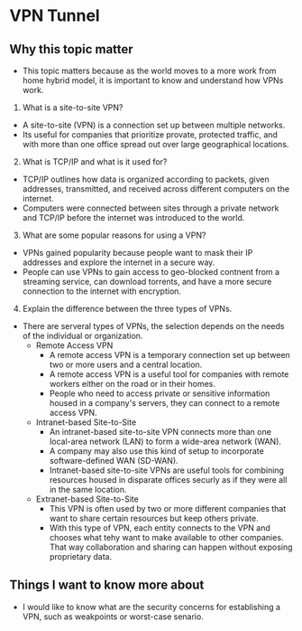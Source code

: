 # VPN Tunnel
## Why this topic matter
- This topic matters because as the world moves to a more work from home hybrid model, it is important to know and understand how VPNs work. 
1. What is a site-to-site VPN?
- A site-to-site (VPN) is a connection set up between multiple networks.
- Its useful for companies that prioritize provate, protected traffic, and with more than one office spread out over large geographical locations.
2. What is TCP/IP and what is it used for?
- TCP/IP outlines how data is organized according to packets, given addresses, transmitted, and received across different computers on the internet.
- Computers were connected between sites through a private network and TCP/IP before the internet was introduced to the world.
3. What are some popular reasons for using a VPN?
- VPNs gained popularity because people want to mask their IP addresses and explore the internet in a secure way.
- People can use VPNs to gain access to geo-blocked contnent from a streaming service, can download torrents, and have a more secure connection to the internet with encryption.
4. Explain the difference between the three types of VPNs.
- There are serveral types of VPNs, the selection depends on the needs of the individual or organization.
  - Remote Access VPN
    - A remote access VPN is a temporary connection set up between two or more users and a central location.
    - A remote access VPN is a useful tool for companies with remote  workers either on the road or in their homes.
    - People who need to access private or sensitive information housed in a company's servers, they can connect to a remote access VPN.
  - Intranet-based Site-to-Site
    - An intranet-based site-to-site VPN connects more than one local-area network (LAN) to form a wide-area network (WAN).
    - A company may also use this kind of setup to incorporate software-defined WAN (SD-WAN).
    - Intranet-based site-to-site VPNs are useful tools for combining resources housed in disparate offices securly as if they were all in the same location.
  - Extranet-based Site-to-Site
    - This VPN is often used by two or more different companies that want to share certain resources but keep others private.
    - With this type of VPN, each entity connects to the VPN and chooses what tehy want to make available to other companies. That way collaboration and sharing can happen without exposing proprietary data.  
## Things I want to know more about
- I would like to know what are the security concerns for establishing a VPN, such as weakpoints or worst-case senario.
